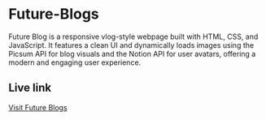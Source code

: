 # Future-Blogs
Future Blog is a responsive vlog-style webpage built with HTML, CSS, and JavaScript. It features a clean UI and dynamically loads images using the Picsum API for blog visuals and the Notion API for user avatars, offering a modern and engaging user experience.

## Live link
<a href="https://sania-dhar.github.io/Future-Blogs/" target="_blank">Visit Future Blogs</a>
